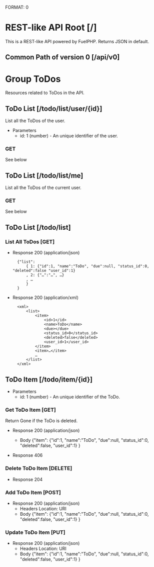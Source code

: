 FORMAT: 0

# REST-like API Root [/]
This is a REST-like API powered by FuelPHP. Returns JSON in default.

## Common Path of version 0 [/api/v0]


# Group ToDos
Resources related to ToDos in the API.

## ToDo List [/todo/list/user/{id}]
List all the ToDos of the user.

+ Parameters
    + id: 1 (number) - An unique identifier of the user.

### GET
See below

## ToDo List [/todo/list/me]
List all the ToDos of the current user.

### GET
See below

## ToDo List [/todo/list]

### List All ToDos [GET]

+ Response 200 (application/json)

        {"list":
            { 1: {"id":1, "name":"ToDo", "due":null, "status_id":0, "deleted":false "user_id":1}
            , 2: {"…":"…", …}
            , …
            }
        }

+ Response 200 (application/xml)

        <xml>
            <list>
                <item>
                    <id>1</id>
                    <name>ToDo</name>
                    <due></due>
                    <status_id>0</status_id>
                    <deleted>false</deleted>
                    <user_id>1</user_id>
                </item>
                <item>…</item>
                …
            </list>
        </xml>


## ToDo Item [/todo/item/{id}]

+ Parameters
    + id: 1 (number) - An unique identifier of the ToDo.

### Get ToDo Item [GET]
Return Gone if the ToDo is deleted.

+ Response 200 (application/json)
    + Body
        {"item":
            {"id":1, "name":"ToDo", "due":null, "status_id":0, "deleted":false, "user_id":1}
        }

+ Response 406


### Delete ToDo Item [DELETE]

+ Response 204


### Add ToDo Item [POST]

+ Response 200 (application/json)
    + Headers
        Location: URI
    + Body
        {"item":
            {"id":1, "name":"ToDo", "due":null, "status_id":0, "deleted":false, "user_id":1}
        }

### Update ToDo Item [PUT]

+ Response 200 (application/json)
    + Headers
        Location: URI
    + Body
        {"item":
            {"id":1, "name":"ToDo", "due":null, "status_id":0, "deleted":false, "user_id":1}
        }
